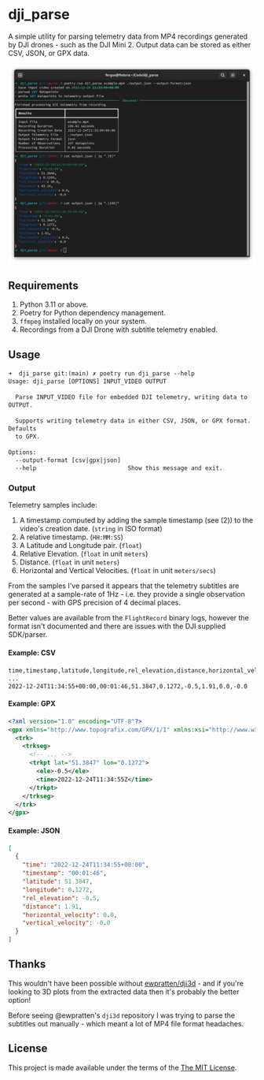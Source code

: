 # dji_parse 

A simple utility for parsing telemetry data from MP4 recordings generated by DJI drones - such as the DJI Mini 2. Output data can be stored as either CSV, JSON, or GPX data.

<p style="text-align:center">
    <img src="./screenshot.png" />
</p>

## Requirements

1. Python 3.11 or above.
2. Poetry for Python dependency management.
3. `ffmpeg` installed locally on your system.
4. Recordings from a DJI Drone with subtitle telemetry enabled.

## Usage

```
➜  dji_parse git:(main) ✗ poetry run dji_parse --help
Usage: dji_parse [OPTIONS] INPUT_VIDEO OUTPUT

  Parse INPUT_VIDEO file for embedded DJI telemetry, writing data to OUTPUT.

  Supports writing telemetry data in either CSV, JSON, or GPX format. Defaults
  to GPX.

Options:
  --output-format [csv|gpx|json]
  --help                          Show this message and exit.
```

### Output

Telemetry samples include:

1. A timestamp computed by adding the sample timestamp (see (2)) to the video's creation date. (`string` in ISO format)
2. A relative timestamp. (`HH:MM:SS`)
3. A Latitude and Longitude pair. (`float`)
4. Relative Elevation. (`float` in unit `meters`)
5. Distance. (`float` in unit `meters`)
6. Horizontal and Vertical Velocities. (`float` in unit `meters/secs`)

From the samples I've parsed it appears that the telemetry subtitles are generated at a sample-rate of 1Hz - i.e. they provide a single observation per second - with GPS precision of 4 decimal places. 

Better values are available from the `FlightRecord` binary logs, however the format isn't documented and there are issues with the DJI supplied SDK/parser.

#### Example: CSV

```text
time,timestamp,latitude,longitude,rel_elevation,distance,horizontal_velocity,vertical_velocity
...
2022-12-24T11:34:55+00:00,00:01:46,51.3847,0.1272,-0.5,1.91,0.0,-0.0
```

#### Example: GPX

```xml
<?xml version="1.0" encoding="UTF-8"?>
<gpx xmlns="http://www.topografix.com/GPX/1/1" xmlns:xsi="http://www.w3.org/2001/XMLSchema-instance" xsi:schemaLocation="http://www.topografix.com/GPX/1/1 http://www.topografix.com/GPX/1/1/gpx.xsd" version="1.1" creator="gpx.py -- https://github.com/tkrajina/gpxpy">
  <trk>
    <trkseg>
      <!-- ... -->  
      <trkpt lat="51.3847" lon="0.1272">
        <ele>-0.5</ele>
        <time>2022-12-24T11:34:55Z</time>
      </trkpt>
    </trkseg>
  </trk>
</gpx>
```

#### Example: JSON

```json
[
  {
    "time": "2022-12-24T11:34:55+00:00",
    "timestamp": "00:01:46",
    "latitude": 51.3847,
    "longitude": 0.1272,
    "rel_elevation": -0.5,
    "distance": 1.91,
    "horizontal_velocity": 0.0,
    "vertical_velocity": -0.0
  }
]
```

## Thanks

This wouldn't have been possible without [ewpratten/dji3d](https://github.com/ewpratten/dji3d) - and if you're looking to 3D plots from the extracted data then it's probably the better option!

Before seeing @ewpratten's `dji3d` repository I was trying to parse the subtitles out manually - which meant a lot of MP4 file format headaches.

## License

This project is made available under the terms of the [The MIT License](https://opensource.org/licenses/MIT).